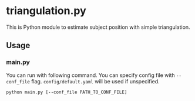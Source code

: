# triangulation.py
This is Python module to estimate subject position with simple triangulation.

## Usage
### main.py
You can run with following command.
You can specify config file with `--conf_file` flag.
`config/default.yaml` will be used if unspecified.
```sh
python main.py [--conf_file PATH_TO_CONF_FILE]
```
